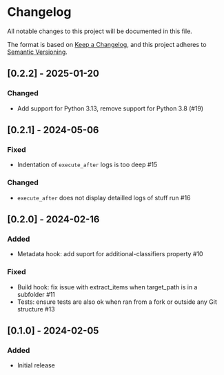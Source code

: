 # Changelog

All notable changes to this project will be documented in this file.

The format is based on [Keep a Changelog](https://keepachangelog.com/en/1.0.0/),
and this project adheres to [Semantic Versioning](https://semver.org/spec/v2.0.0.html).

## [0.2.2] - 2025-01-20

### Changed

- Add support for Python 3.13, remove support for Python 3.8 (#19)

## [0.2.1] - 2024-05-06

### Fixed

- Indentation of `execute_after` logs is too deep  #15

### Changed

- `execute_after` does not display detailled logs of stuff run #16

## [0.2.0] - 2024-02-16

### Added

- Metadata hook: add suport for additional-classifiers property #10

### Fixed

- Build hook: fix issue with extract_items when target_path is in a subfolder #11
- Tests: ensure tests are also ok when ran from a fork or outside any Git structure #13

## [0.1.0] - 2024-02-05

### Added

- Initial release
